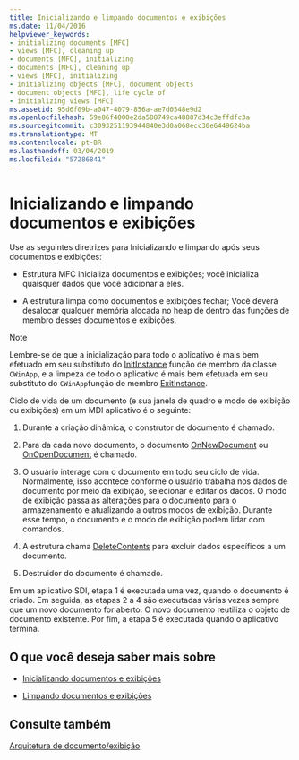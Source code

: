 ```yaml
---
title: Inicializando e limpando documentos e exibições
ms.date: 11/04/2016
helpviewer_keywords:
- initializing documents [MFC]
- views [MFC], cleaning up
- documents [MFC], initializing
- documents [MFC], cleaning up
- views [MFC], initializing
- initializing objects [MFC], document objects
- document objects [MFC], life cycle of
- initializing views [MFC]
ms.assetid: 95d6f09b-a047-4079-856a-ae7d0548e9d2
ms.openlocfilehash: 59e86f4000e2da588749ca48887d34c3effdfc3a
ms.sourcegitcommit: c3093251193944840e3d0a068ecc30e6449624ba
ms.translationtype: MT
ms.contentlocale: pt-BR
ms.lasthandoff: 03/04/2019
ms.locfileid: "57286841"
---
```

# <a name="initializing-and-cleaning-up-documents-and-views"></a>Inicializando e limpando documentos e exibições

Use as seguintes diretrizes para Inicializando e limpando após seus documentos e exibições:

- Estrutura MFC inicializa documentos e exibições; você inicializa quaisquer dados que você adicionar a eles.

- A estrutura limpa como documentos e exibições fechar; Você deverá desalocar qualquer memória alocada no heap de dentro das funções de membro desses documentos e exibições.

> [!NOTE]
>  Lembre-se de que a inicialização para todo o aplicativo é mais bem efetuado em seu substituto do [InitInstance](../mfc/reference/cwinapp-class.md#initinstance) função de membro da classe `CWinApp`, e a limpeza de todo o aplicativo é mais bem efetuada em seu substituto do `CWinApp`função de membro [ExitInstance](../mfc/reference/cwinapp-class.md#exitinstance).

Ciclo de vida de um documento (e sua janela de quadro e modo de exibição ou exibições) em um MDI aplicativo é o seguinte:

1. Durante a criação dinâmica, o construtor de documento é chamado.

1. Para da cada novo documento, o documento [OnNewDocument](../mfc/reference/cdocument-class.md#onnewdocument) ou [OnOpenDocument](../mfc/reference/cdocument-class.md#onopendocument) é chamado.

1. O usuário interage com o documento em todo seu ciclo de vida. Normalmente, isso acontece conforme o usuário trabalha nos dados de documento por meio da exibição, selecionar e editar os dados. O modo de exibição passa as alterações para o documento para o armazenamento e atualizando a outros modos de exibição. Durante esse tempo, o documento e o modo de exibição podem lidar com comandos.

1. A estrutura chama [DeleteContents](../mfc/reference/cdocument-class.md#deletecontents) para excluir dados específicos a um documento.

1. Destruidor do documento é chamado.

Em um aplicativo SDI, etapa 1 é executada uma vez, quando o documento é criado. Em seguida, as etapas 2 a 4 são executadas várias vezes sempre que um novo documento for aberto. O novo documento reutiliza o objeto de documento existente. Por fim, a etapa 5 é executada quando o aplicativo termina.

## <a name="what-do-you-want-to-know-more-about"></a>O que você deseja saber mais sobre

- [Inicializando documentos e exibições](../mfc/initializing-documents-and-views.md)

- [Limpando documentos e exibições](../mfc/cleaning-up-documents-and-views.md)

## <a name="see-also"></a>Consulte também

[Arquitetura de documento/exibição](../mfc/document-view-architecture.md)
